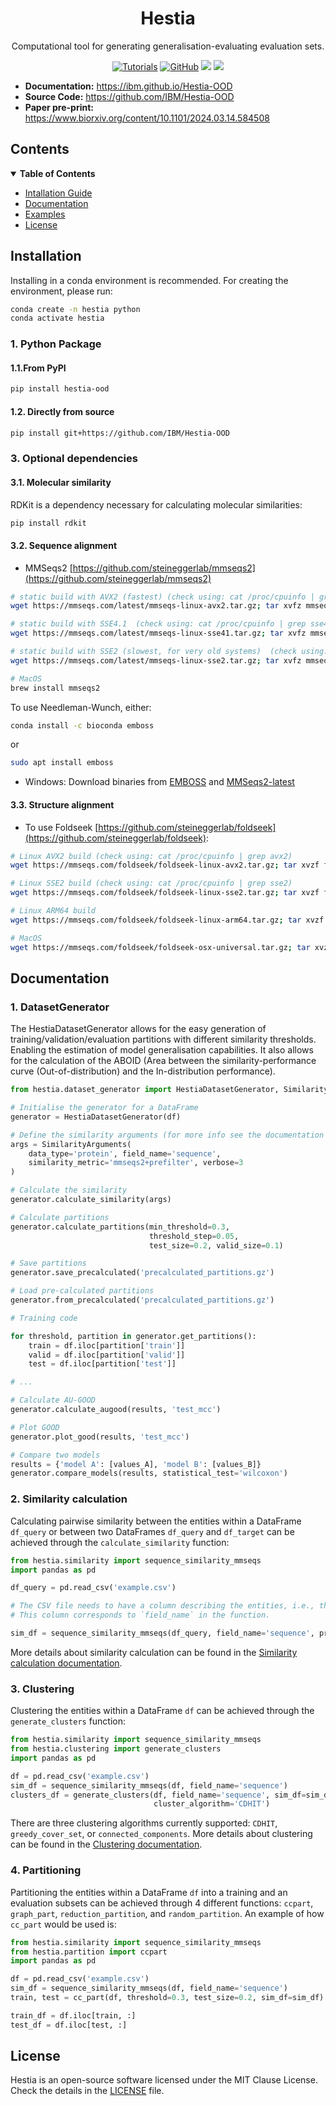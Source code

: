 <div align="center">
  <h1>Hestia</h1>

  <p>Computational tool for generating generalisation-evaluating evaluation sets.</p>
  
  <a href="https://ibm.github.io/Hestia-OOD/"><img alt="Tutorials" src="https://img.shields.io/badge/docs-tutorials-green" /></a>
  <a href="https://github.com/IBM/Hestia-OOD/blob/main/LICENSE"><img alt="GitHub" src="https://img.shields.io/github/license/IBM/Hestia-OOD" /></a>
  <a href="https://pypi.org/project/hestia-ood/"><img src="https://img.shields.io/pypi/v/hestia-ood" /></a>
  <a href="https://pypi.org/project/hestia-ood/"><img src="https://img.shields.io/pypi/dm/hestia-ood" /></a>

</div>

- **Documentation:**  <a href="https://ibm.github.io/Hestia-OOD/" target="_blank">https://ibm.github.io/Hestia-OOD</a>
- **Source Code:** <a href="https://github.com/IBM/Hestia-OOD" target="_blank">https://github.com/IBM/Hestia-OOD</a>
- **Paper pre-print:** <a href="https://www.biorxiv.org/content/10.1101/2024.03.14.584508" target="_blank">https://www.biorxiv.org/content/10.1101/2024.03.14.584508</a>

## Contents

<details open markdown="1"><summary><b>Table of Contents</b></summary>

- [Intallation Guide](#installation)
- [Documentation](#documentation)
- [Examples](#examples)
- [License](#license)
 </details>


 ## Installation <a name="installation"></a>

Installing in a conda environment is recommended. For creating the environment, please run:

```bash
conda create -n hestia python
conda activate hestia
```

### 1. Python Package

#### 1.1.From PyPI


```bash
pip install hestia-ood
```

#### 1.2. Directly from source

```bash
pip install git+https://github.com/IBM/Hestia-OOD
```

### 3. Optional dependencies

#### 3.1. Molecular similarity

RDKit is a dependency necessary for calculating molecular similarities:

```bash
pip install rdkit
```

#### 3.2. Sequence alignment

  - MMSeqs2 [https://github.com/steineggerlab/mmseqs2](https://github.com/steineggerlab/mmseqs2)
  ```bash
  # static build with AVX2 (fastest) (check using: cat /proc/cpuinfo | grep avx2)
  wget https://mmseqs.com/latest/mmseqs-linux-avx2.tar.gz; tar xvfz mmseqs-linux-avx2.tar.gz; export PATH=$(pwd)/mmseqs/bin/:$PATH

  # static build with SSE4.1  (check using: cat /proc/cpuinfo | grep sse4)
  wget https://mmseqs.com/latest/mmseqs-linux-sse41.tar.gz; tar xvfz mmseqs-linux-sse41.tar.gz; export PATH=$(pwd)/mmseqs/bin/:$PATH

  # static build with SSE2 (slowest, for very old systems)  (check using: cat /proc/cpuinfo | grep sse2)
  wget https://mmseqs.com/latest/mmseqs-linux-sse2.tar.gz; tar xvfz mmseqs-linux-sse2.tar.gz; export PATH=$(pwd)/mmseqs/bin/:$PATH

  # MacOS
  brew install mmseqs2  
  ```

  To use Needleman-Wunch, either:

  ```bash
  conda install -c bioconda emboss
  ```
  or

  ```bash
  sudo apt install emboss
  ```


- Windows: Download binaries from [EMBOSS](https://emboss.sourceforge.net/download/) and [MMSeqs2-latest](https://mmseqs.com/latest/mmseqs-win64.zip)


#### 3.3. Structure alignment 

  - To use Foldseek [https://github.com/steineggerlab/foldseek](https://github.com/steineggerlab/foldseek):

  ```bash
  # Linux AVX2 build (check using: cat /proc/cpuinfo | grep avx2)
  wget https://mmseqs.com/foldseek/foldseek-linux-avx2.tar.gz; tar xvzf foldseek-linux-avx2.tar.gz; export PATH=$(pwd)/foldseek/bin/:$PATH

  # Linux SSE2 build (check using: cat /proc/cpuinfo | grep sse2)
  wget https://mmseqs.com/foldseek/foldseek-linux-sse2.tar.gz; tar xvzf foldseek-linux-sse2.tar.gz; export PATH=$(pwd)/foldseek/bin/:$PATH

  # Linux ARM64 build
  wget https://mmseqs.com/foldseek/foldseek-linux-arm64.tar.gz; tar xvzf foldseek-linux-arm64.tar.gz; export PATH=$(pwd)/foldseek/bin/:$PATH

  # MacOS
  wget https://mmseqs.com/foldseek/foldseek-osx-universal.tar.gz; tar xvzf foldseek-osx-universal.tar.gz; export PATH=$(pwd)/foldseek/bin/:$PATH
  ```


## Documentation <a name="documentation"></a>

### 1. DatasetGenerator

The HestiaDatasetGenerator allows for the easy generation of training/validation/evaluation partitions with different similarity thresholds. Enabling the estimation of model generalisation capabilities. It also allows for the calculation of the ABOID (Area between the similarity-performance curve (Out-of-distribution) and the In-distribution performance).

```python
from hestia.dataset_generator import HestiaDatasetGenerator, SimilarityArguments

# Initialise the generator for a DataFrame
generator = HestiaDatasetGenerator(df)

# Define the similarity arguments (for more info see the documentation page https://ibm.github.io/Hestia-OOD/datasetgenerator)
args = SimilarityArguments(
    data_type='protein', field_name='sequence',
    similarity_metric='mmseqs2+prefilter', verbose=3
)

# Calculate the similarity
generator.calculate_similarity(args)

# Calculate partitions
generator.calculate_partitions(min_threshold=0.3,
                               threshold_step=0.05,
                               test_size=0.2, valid_size=0.1)

# Save partitions
generator.save_precalculated('precalculated_partitions.gz')

# Load pre-calculated partitions
generator.from_precalculated('precalculated_partitions.gz')

# Training code

for threshold, partition in generator.get_partitions():
    train = df.iloc[partition['train']]
    valid = df.iloc[partition['valid']]
    test = df.iloc[partition['test']]

# ...

# Calculate AU-GOOD
generator.calculate_augood(results, 'test_mcc')

# Plot GOOD
generator.plot_good(results, 'test_mcc')

# Compare two models
results = {'model A': [values_A], 'model B': [values_B]}
generator.compare_models(results, statistical_test='wilcoxon')
```

### 2. Similarity calculation

Calculating pairwise similarity between the entities within a DataFrame `df_query` or between two DataFrames `df_query` and `df_target` can be achieved through the `calculate_similarity` function:

```python
from hestia.similarity import sequence_similarity_mmseqs
import pandas as pd

df_query = pd.read_csv('example.csv')

# The CSV file needs to have a column describing the entities, i.e., their sequence, their SMILES, or a path to their PDB structure.
# This column corresponds to `field_name` in the function.

sim_df = sequence_similarity_mmseqs(df_query, field_name='sequence', prefilter=True)
```

More details about similarity calculation can be found in the [Similarity calculation documentation](https://ibm.github.io/Hestia-OOD/similarity/).

### 3. Clustering

Clustering the entities within a DataFrame `df` can be achieved through the `generate_clusters` function:

```python
from hestia.similarity import sequence_similarity_mmseqs
from hestia.clustering import generate_clusters
import pandas as pd

df = pd.read_csv('example.csv')
sim_df = sequence_similarity_mmseqs(df, field_name='sequence')
clusters_df = generate_clusters(df, field_name='sequence', sim_df=sim_df,
                                cluster_algorithm='CDHIT')
```

There are three clustering algorithms currently supported: `CDHIT`, `greedy_cover_set`, or `connected_components`. More details about clustering can be found in the [Clustering documentation](https://ibm.github.io/Hestia-OOD/clustering/).


### 4. Partitioning

Partitioning the entities within a DataFrame `df` into a training and an evaluation subsets can be achieved through 4 different functions: `ccpart`, `graph_part`, `reduction_partition`, and `random_partition`. An example of how `cc_part` would be used is:

```python
from hestia.similarity import sequence_similarity_mmseqs
from hestia.partition import ccpart
import pandas as pd

df = pd.read_csv('example.csv')
sim_df = sequence_similarity_mmseqs(df, field_name='sequence')
train, test = cc_part(df, threshold=0.3, test_size=0.2, sim_df=sim_df)

train_df = df.iloc[train, :]
test_df = df.iloc[test, :]
```

License <a name="license"></a>
-------
Hestia is an open-source software licensed under the MIT Clause License. Check the details in the [LICENSE](https://github.com/IBM/Hestia/blob/master/LICENSE) file.


